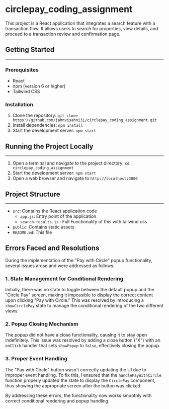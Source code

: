# circlepay_coding_assignment

This project is a React application that integrates a search feature with a transaction flow. It allows users to search for properties, view details, and proceed to a transaction review and confirmation page.

## Getting Started
---------------

### Prerequisites

* React
* npm (version 6 or higher)
* Tailwind CSS

### Installation

1. Clone the repository: `git clone https://github.com/jahnvisahni31/circlepay_coding_assignment.git`
2. Install dependencies: `npm install`
3. Start the development server: `npm start`

## Running the Project Locally
---------------------------

1. Open a terminal and navigate to the project directory: `cd circlepay_coding_assignment`
2. Start the development server: `npm start`
3. Open a web browser and navigate to `http://localhost:3000`

## Project Structure
-------------------

* `src`: Contains the React application code
  + `app.js`: Entry point of the application
  + `search-results.js` : Full Functionality of this with tailwind css
* `public`: Contains static assets
* `README.md`: This file

## Errors Faced and Resolutions

During the implementation of the "Pay with Circle" popup functionality, several issues arose and were addressed as follows:

### 1. State Management for Conditional Rendering
Initially, there was no state to toggle between the default popup and the "Circle Pay" screen, making it impossible to display the correct content upon clicking "Pay with Circle." This was resolved by introducing a `showCirclePay` state to manage the conditional rendering of the two different views.

### 2. Popup Closing Mechanism
The popup did not have a close functionality, causing it to stay open indefinitely. This issue was resolved by adding a close button ("X") with an `onClick` handler that sets `showPopup` to `false`, effectively closing the popup.

### 3. Proper Event Handling
The "Pay with Circle" button wasn't correctly updating the UI due to improper event handling. To fix this, I ensured that the `handlePayWithCircle` function properly updated the state to display the `CirclePay` component, thus showing the appropriate screen after the button was clicked.

By addressing these errors, the functionality now works smoothly with correct conditional rendering and popup handling.
